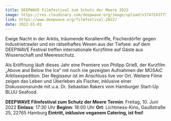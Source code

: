 ```yaml
---
title: DEEPWAVE Filmfestival zum Schutz der Meere 2022
image: https://res.cloudinary.com/deepwave-org/image/upload/v1747243775/deepwave.org/DEEPWAVE_Filmfestival_2022_Plakat.jpg
link: https://www.deepwave.org/filmfestival-2022/
date: 2022-01-01
---
```


Ewige Nacht in der Arktis, träumende Korallenriffe, Fischerdörfer gegen Industrietrawler und ein rätselhaftes Wesen aus der Tiefsee: auf dem DEEPWAVE Festival treffen internationale Kurzfilme auf Gäste aus Wissenschaft und Meeresschutz.

Als Eröffnung läuft dieses Jahr eine Premiere von Philipp Grieß, der Kurzfilm „Above and Below the Ice“ mit noch nie gezeigten Aufnahmen der MOSAiC Arktisexpedition. Der Regisseur ist im Anschluss live vor Ort.
Weitere Filme zeigen das Leben und Überleben als Fischer, inklusive einer Diskussionsrunde mit u.a. Dr. Sebastian Rakers vom Hamburger Start-Up BLUU Seafood.

**DEEPWAVE  Filmfestival zum Schutz der Meere**
**Termin**: Freitag, 10. Juni 2022
**Einlass**: 17:30 Uhr
**Beginn**: 18:00 Uhr
**Ort**: Lichtmess-Kino, Gaußstraße 25, 22765 Hamburg
**Eintritt, inklusive veganem Catering, ist frei!**